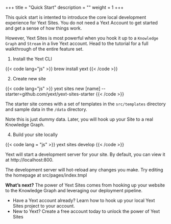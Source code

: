 +++
title = "Quick Start"
description = ""
weight = 1
+++

This quick start is intented to introduce the core local development experience for Yext Sites.  You do not need a Yext Account to get started and get a sense of how things work. 

However, Yext Sites is most powerful when you hook it up to a `Knowledge Graph` and `Stream` in a live Yext account. Head to the tutorial for a full walkthrough of the entire feature set.    

1. Install the Yext CLI 

{{< code lang="js" >}} brew install yext {{< /code >}}


2. Create new site

{{< code lang="js" >}} yext sites new [name] --starter=github.com/yext/yext-sites-starter {{< /code >}}

The starter site comes with a set of templates in the `src/templates` directory and sample data in the `/data` directory. 

Note this is just dummy data. Later, you will hook up your Site to a real Knowledge Graph.

4. Build your site locally 

{{< code lang = "js" >}} yext sites develop {{< /code >}}

Yext will start a development server for your site. By default, you can view it at http://localhost:800.  

The development server will hot-reload any changes you make. Try editing the homepage at src/pages/index.tmpl

**What’s next?**
The power of Yext Sites comes from hooking up your website to the Knowledge Graph and leveraging our deployment pipeline. 
 - Have a Yext account already? Learn how to hook up your local Yext Sites project to your account. 
 - New to Yext? Create a free account today to unlock the power of Yext Sites 
